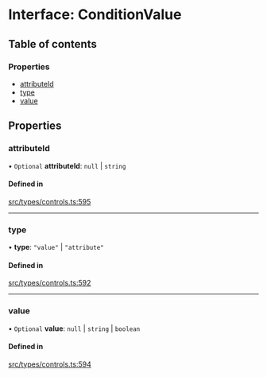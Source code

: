 # Interface: ConditionValue

## Table of contents

### Properties

- [attributeId](../wiki/ConditionValue#attributeid)
- [type](../wiki/ConditionValue#type)
- [value](../wiki/ConditionValue#value)

## Properties

### attributeId

• `Optional` **attributeId**: ``null`` \| `string`

#### Defined in

[src/types/controls.ts:595](https://github.com/decisively-io/interview-sdk/blob/bdb144e/src/types/controls.ts#L595)

___

### type

• **type**: ``"value"`` \| ``"attribute"``

#### Defined in

[src/types/controls.ts:592](https://github.com/decisively-io/interview-sdk/blob/bdb144e/src/types/controls.ts#L592)

___

### value

• `Optional` **value**: ``null`` \| `string` \| `boolean`

#### Defined in

[src/types/controls.ts:594](https://github.com/decisively-io/interview-sdk/blob/bdb144e/src/types/controls.ts#L594)

